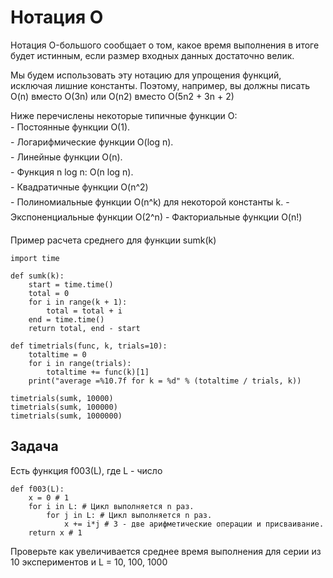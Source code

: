 # Нотация О
Нотация O-большого сообщает о том, какое время выполнения в итоге будет
истинным, если размер входных данных достаточно велик.  

Мы будем использовать эту нотацию для упрощения функций, исключая лишние константы.
Поэтому, например, вы должны писать O(n) вместо O(3n) или O(n2) вместо O(5n2 + 3n + 2) 

Ниже перечислены некоторые типичные функции О:  
- Постоянные функции O(1).  
- Логарифмические функции O(log n).  
- Линейные функции O(n).  
- Функция n log n: O(n log n).  
- Квадратичные функции O(n^2)  
- Полиномиальные функции O(n^k) для некоторой константы k.
- Экспоненциальные функции O(2^n) 
- Факториальные функции O(n!)  

Пример расчета среднего для функции sumk(k)  
```
import time

def sumk(k):
    start = time.time()
    total = 0
    for i in range(k + 1):
        total = total + i
    end = time.time()
    return total, end - start

def timetrials(func, k, trials=10):
    totaltime = 0
    for i in range(trials):
        totaltime += func(k)[1]
    print("average =%10.7f for k = %d" % (totaltime / trials, k))

timetrials(sumk, 10000)
timetrials(sumk, 100000)
timetrials(sumk, 1000000)
```
## Задача
Есть функция f003(L), где L - число
```
def f003(L):
    x = 0 # 1
    for i in L: # Цикл выполняется n раз.
        for j in L: # Цикл выполняется n раз.
            x += i*j # 3 - две арифметические операции и присваивание.
    return x # 1
```
Проверьте как увеличивается среднее время выполнения для серии из 10 экспериментов и L = 10, 100, 1000
